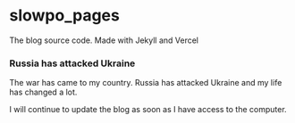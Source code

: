 # slowpo_pages
The blog source code.
Made with Jekyll and Vercel

### Russia has attacked Ukraine

The war has came to my country. 
Russia has attacked Ukraine and my life has changed a lot.

I will continue to update the blog as soon as I have access to the computer.
